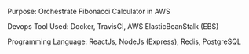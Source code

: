Purpose: Orchestrate Fibonacci Calculator in AWS

Devops Tool Used: Docker, TravisCI, AWS ElasticBeanStalk (EBS)

Programming Language: ReactJs, NodeJs (Express), Redis, PostgreSQL